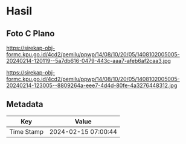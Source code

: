 # Hasil

## Foto C Plano

https://sirekap-obj-formc.kpu.go.id/4cd2/pemilu/ppwp/14/08/10/20/05/1408102005005-20240214-120119--5a7db616-0479-443c-aaa7-afeb6af2caa3.jpg

https://sirekap-obj-formc.kpu.go.id/4cd2/pemilu/ppwp/14/08/10/20/05/1408102005005-20240214-123005--8809264a-eee7-4d4d-80fe-4a3276448312.jpg


## Metadata

| Key        | Value               |
| ---------- | ------------------- |
| Time Stamp | 2024-02-15 07:00:44 |



